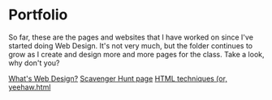 # Portfolio

So far, these are the pages and websites that I have worked on since I've started doing Web Design. It's not very much, but the folder continues to grow as I create and design more and more pages for the class.
Take a look, why don't you?

[What's Web Design?](/portfolio/webdesign.html)
[Scavenger Hunt page](/portfolio/scavenger-hunt.html)
[HTML techniques (or, yeehaw.html](/portfolio/yeehaw.html)
